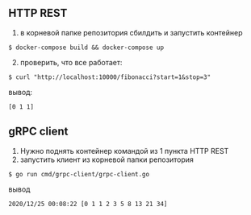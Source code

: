 ## HTTP REST
1) в корневой папке репозитория сбилдить и запустить контейнер
```
$ docker-compose build && docker-compose up
```

2) проверить, что все работает:
```
$ curl "http://localhost:10000/fibonacci?start=1&stop=3"
```

вывод:
```
[0 1 1]
```

## gRPC client
1) Нужно поднять контейнер командой из 1 пункта HTTP REST
2) запустить клиент из корневой папки репозитория
```
$ go run cmd/grpc-client/grpc-client.go
```

вывод
```
2020/12/25 00:08:22 [0 1 1 2 3 5 8 13 21 34]
```